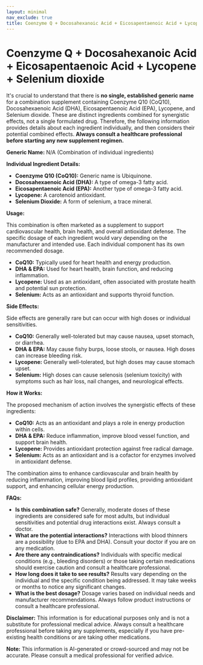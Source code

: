 ```yaml
---
layout: minimal
nav_exclude: true
title: Coenzyme Q + Docosahexanoic Acid + Eicosapentaenoic Acid + Lycopene + Selenium dioxide
---
```


# Coenzyme Q + Docosahexanoic Acid + Eicosapentaenoic Acid + Lycopene + Selenium dioxide

It's crucial to understand that there is **no single, established generic name** for a combination supplement containing Coenzyme Q10 (CoQ10), Docosahexaenoic Acid (DHA), Eicosapentaenoic Acid (EPA), Lycopene, and Selenium dioxide.  These are distinct ingredients combined for synergistic effects, not a single formulated drug.  Therefore, the following information provides details about each ingredient individually, and then considers their potential combined effects.  **Always consult a healthcare professional before starting any new supplement regimen.**


**Generic Name:**  N/A (Combination of individual ingredients)

**Individual Ingredient Details:**

* **Coenzyme Q10 (CoQ10):**  Generic name is Ubiquinone.
* **Docosahexaenoic Acid (DHA):**  A type of omega-3 fatty acid.
* **Eicosapentaenoic Acid (EPA):** Another type of omega-3 fatty acid.
* **Lycopene:** A carotenoid antioxidant.
* **Selenium Dioxide:** A form of selenium, a trace mineral.

**Usage:**

This combination is often marketed as a supplement to support cardiovascular health, brain health, and overall antioxidant defense.  The specific dosage of each ingredient would vary depending on the manufacturer and intended use. Each individual component has its own recommended dosage.

* **CoQ10:**  Typically used for heart health and energy production.
* **DHA & EPA:**  Used for heart health, brain function, and reducing inflammation.
* **Lycopene:**  Used as an antioxidant, often associated with prostate health and potential sun protection.
* **Selenium:**  Acts as an antioxidant and supports thyroid function.


**Side Effects:**

Side effects are generally rare but can occur with high doses or individual sensitivities.

* **CoQ10:**  Generally well-tolerated but may cause nausea, upset stomach, or diarrhea.
* **DHA & EPA:**  May cause fishy burps, loose stools, or nausea.  High doses can increase bleeding risk.
* **Lycopene:**  Generally well-tolerated, but high doses may cause stomach upset.
* **Selenium:**  High doses can cause selenosis (selenium toxicity) with symptoms such as hair loss, nail changes, and neurological effects.


**How it Works:**

The proposed mechanism of action involves the synergistic effects of these ingredients:

* **CoQ10:**  Acts as an antioxidant and plays a role in energy production within cells.
* **DHA & EPA:**  Reduce inflammation, improve blood vessel function, and support brain health.
* **Lycopene:**  Provides antioxidant protection against free radical damage.
* **Selenium:**  Acts as an antioxidant and is a cofactor for enzymes involved in antioxidant defense.

The combination aims to enhance cardiovascular and brain health by reducing inflammation, improving blood lipid profiles, providing antioxidant support, and enhancing cellular energy production.

**FAQs:**

* **Is this combination safe?**  Generally, moderate doses of these ingredients are considered safe for most adults, but individual sensitivities and potential drug interactions exist. Always consult a doctor.
* **What are the potential interactions?**  Interactions with blood thinners are a possibility (due to EPA and DHA).  Consult your doctor if you are on any medication.
* **Are there any contraindications?**  Individuals with specific medical conditions (e.g., bleeding disorders) or those taking certain medications should exercise caution and consult a healthcare professional.
* **How long does it take to see results?**  Results vary depending on the individual and the specific condition being addressed.  It may take weeks or months to notice any significant changes.
* **What is the best dosage?**  Dosage varies based on individual needs and manufacturer recommendations.  Always follow product instructions or consult a healthcare professional.


**Disclaimer:** This information is for educational purposes only and is not a substitute for professional medical advice. Always consult a healthcare professional before taking any supplements, especially if you have pre-existing health conditions or are taking other medications.


**Note:** This information is AI-generated or crowd-sourced and may not be accurate. Please consult a medical professional for verified advice.